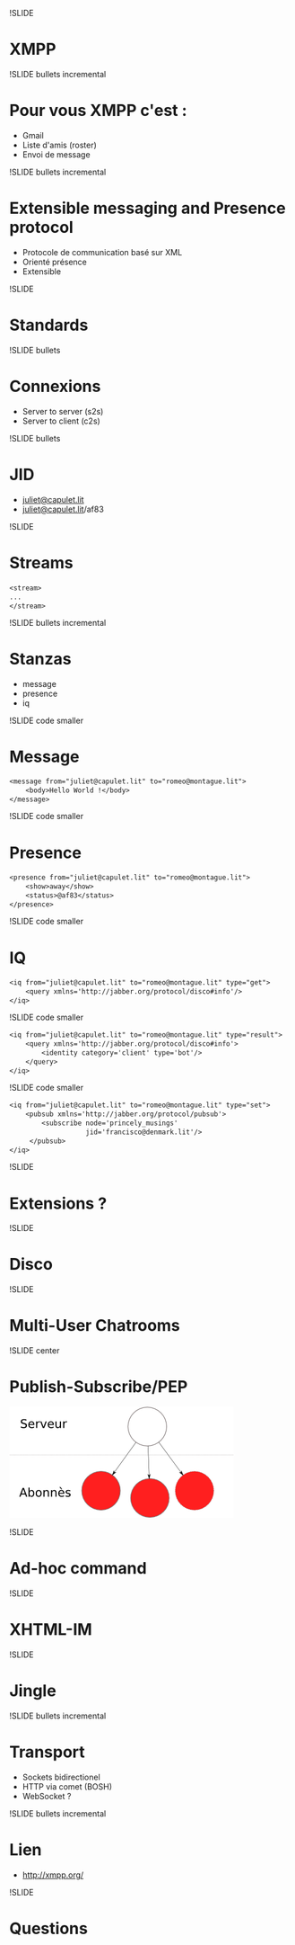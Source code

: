 !SLIDE
# XMPP #

!SLIDE bullets incremental
# Pour vous XMPP c'est : #

* Gmail
* Liste d'amis (roster)
* Envoi de message

<!--
* Jabber
* Très utilisé
* Cisco
* Gmail
-->

!SLIDE bullets incremental
# Extensible messaging and Presence protocol #

* Protocole de communication basé sur XML
* Orienté présence
* Extensible

!SLIDE
# Standards #

<!--* RFC
* SASL
* StartTLS/TLS
* GPG
* Extensions (XEP)
-->

!SLIDE bullets
# Connexions #

* Server to server (s2s)
* Server to client (c2s)

!SLIDE bullets
# JID #

* juliet@capulet.lit
* juliet@capulet.lit/af83

!SLIDE
# Streams  #

    <stream>
    ...
    </stream>

!SLIDE bullets incremental
# Stanzas #

* message
* presence
* iq

!SLIDE code smaller
# Message #

    <message from="juliet@capulet.lit" to="romeo@montague.lit">
        <body>Hello World !</body>
    </message>

!SLIDE code smaller
# Presence #

    <presence from="juliet@capulet.lit" to="romeo@montague.lit">
        <show>away</show>
        <status>@af83</status>
    </presence>

!SLIDE code smaller
# IQ #

    <iq from="juliet@capulet.lit" to="romeo@montague.lit" type="get">
        <query xmlns='http://jabber.org/protocol/disco#info'/>
    </iq>

!SLIDE code smaller

    <iq from="juliet@capulet.lit" to="romeo@montague.lit" type="result">
        <query xmlns='http://jabber.org/protocol/disco#info'>
            <identity category='client' type='bot'/>
        </query>
    </iq>

!SLIDE code smaller

    <iq from="juliet@capulet.lit" to="romeo@montague.lit" type="set">
        <pubsub xmlns='http://jabber.org/protocol/pubsub'>
            <subscribe node='princely_musings'
                       jid='francisco@denmark.lit'/>
         </pubsub>
    </iq>

!SLIDE
# Extensions ? #

!SLIDE
# Disco #

!SLIDE
# Multi-User Chatrooms  #

!SLIDE center
# Publish-Subscribe/PEP #

![Pubsub](pubsub.png)

!SLIDE
# Ad-hoc command #

!SLIDE
# XHTML-IM #

!SLIDE
# Jingle

!SLIDE bullets incremental
# Transport #
* Sockets bidirectionel
* HTTP via comet (BOSH)
* WebSocket ?

!SLIDE bullets incremental
# Lien #

* http://xmpp.org/

!SLIDE
# Questions #
